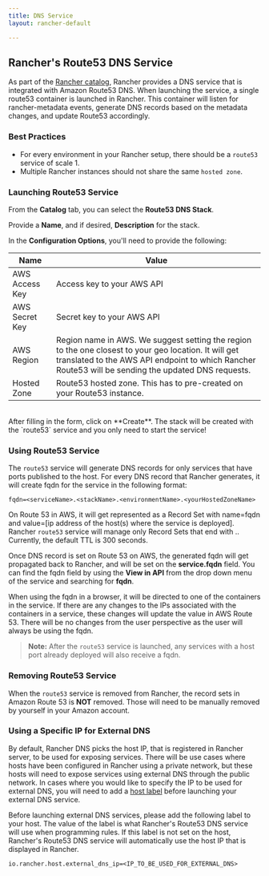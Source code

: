 ```yaml
---
title: DNS Service
layout: rancher-default

---
```


## Rancher's Route53 DNS Service

As part of the [Rancher catalog]({{site.baseurl}}/rancher/catalog/), Rancher provides a DNS service that is integrated with Amazon Route53 DNS. When launching the service, a single route53 container is launched in Rancher. This container will listen for rancher-metadata events, generate DNS records based on the metadata changes, and update Route53 accordingly.

### Best Practices

* For every environment in your Rancher setup, there should be a `route53` service of scale 1.
* Multiple Rancher instances should not share the same `hosted zone`. 

### Launching Route53 Service

From the **Catalog** tab, you can select the **Route53 DNS Stack**. 

Provide a **Name**, and if desired, **Description** for the stack. 

In the **Configuration Options**, you'll need to provide the following:


Name| Value
---|---
AWS Access Key | Access key to your AWS API
AWS Secret Key | Secret key to your AWS API
AWS Region | Region name in AWS. We suggest setting the region to the one closest to your geo location. It will get translated to the AWS API endpoint to which Rancher Route53 will be sending the updated DNS requests.
Hosted Zone | Route53 hosted zone. This has to pre-created on your Route53 instance.

<br>
After filling in the form, click on **Create**. The stack will be created with the `route53` service and you only need to start the service!


### Using Route53 Service

The `route53` service will generate DNS records for only services that have ports published to the host. For every DNS record that Rancher generates, it will create fqdn for the service in the following format:

```
fqdn=<serviceName>.<stackName>.<environmentName>.<yourHostedZoneName>
```

On Route 53 in AWS, it will get represented as a Record Set with name=fqdn and value=[ip address of the host(s) where the service is deployed]. Rancher `route53` service will manage only Record Sets that end with <environmentName>.<yourHostedZoneName>. Currently, the default TTL is 300 seconds. 

Once DNS record is set on Route 53 on AWS, the generated fqdn will get propagated back to Rancher, and will be set on the **service.fqdn** field. You can find the fqdn field by using the **View in API** from the drop down menu of the service and searching for **fqdn**.

When using the fqdn in a browser, it will be directed to one of the containers in the service. If there are any changes to the IPs associated with the containers in a service, these changes will update the value in AWS Route 53. There will be no changes from the user perspective as the user will always be using the fqdn.

> **Note:** After the `route53` service is launched, any services with a host port already deployed will also receive a fqdn.


### Removing Route53 Service

When the `route53` service is removed from Rancher, the record sets in Amazon Route 53 is **NOT** removed. Those will need to be manually removed by yourself in your Amazon account. 

### Using a Specific IP for External DNS

By default, Rancher DNS picks the host IP, that is registered in Rancher server, to be used for exposing services. There will be use cases where hosts have been configured in Rancher using a private network, but these hosts will need to expose services using external DNS through the public network. In cases where you would like to specify the IP to be used for external DNS, you will need to add a [host label]({{site.baseurl}}/rancher/rancher-ui/infrastructure/hosts/#host-labels) before launching your external DNS service.

Before launching external DNS services, please add the following label to your host. The value of the label is what Rancher's Route53 DNS service will use when programming rules. If this label is not set on the host, Rancher's Route53 DNS service will automatically use the host IP that is displayed in Rancher.

```
io.rancher.host.external_dns_ip=<IP_TO_BE_USED_FOR_EXTERNAL_DNS>
```

